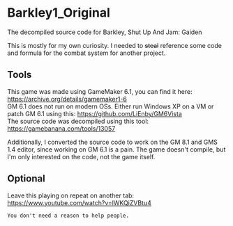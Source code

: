 # Barkley1_Original
The decompiled source code for Barkley, Shut Up And Jam: Gaiden

This is mostly for my own curiosity.
I needed to ~~steal~~ reference some code and formula for the combat system for another project.

## Tools
This game was made using GameMaker 6.1, you can find it here: https://archive.org/details/gamemaker1-6  
GM 6.1 does not run on modern OSs. Either run Windows XP on a VM or patch GM 6.1 using this: https://github.com/LiEnby/GM6Vista  
The source code was decompiled using this tool: https://gamebanana.com/tools/13057  
  
Additionally, I converted the source code to work on the GM 8.1 and GMS 1.4 editor, since working on GM 6.1 is a pain. The game doesn't compile, but I'm only interested on the code, not the game itself.  

## Optional
Leave this playing on repeat on another tab: https://www.youtube.com/watch?v=lWKQiZVBtu4

`You don't need a reason to help people.`
